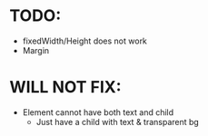 # TODO:

- fixedWidth/Height does not work
- Margin

# WILL NOT FIX:

- Element cannot have both text and child
    - Just have a child with text & transparent bg
